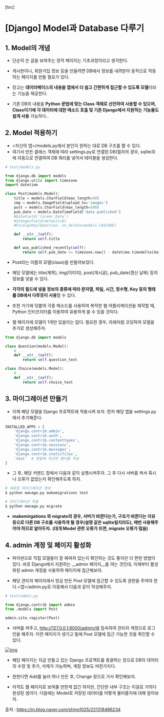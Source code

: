 [toc]

# [Django] Model과 Database 다루기

## 1. Model의 개념

- 단순히 쓴 글을 보여주는 정적 페이지는 기초과정이라고 생각한다. 

- 게시판이나, 회원가입 정보 등을 만들려면 DB에서 정보를 내려받아 동적으로 작동하는 페이지를 만들 필요가 있다.

- 장고는 **데이터베이스의 내용을 앱에서 더 쉽고 간편하게 접근할 수 있도록 모델**이라는 기능을 제공한다.
- 기존 DB의 내용을 **Python 문법에 맞는 Class 객체로 선언하여 사용할 수 있으며, Class이기에 각 데이터에 대한 메소드 호출 및 기존 Django에서 지원하는 기능들도 쉽게 사용** 가능하다..

## 2. Model 적용하기

- <자신의 앱>/models.py에서 본인이 원하는 대로 DB 구조를 짤 수 있다. 
- 여기서 만든 클래스 객체에 따라 settings.py로 연결된 DB(필자의 경우, sqlite3)에 자동으로 연결하여 DB 쿼리를 넣어서 테이블을 생성한다.

```python
# test/models.py

from django.db import models
from django.utils import timezone
import datetime

class Post(models.Model):
    title = models.CharField(max_length=50)
    img = models.ImageField(upload_to='images')
    post = models.CharField(max_length=500)
    pub_date = models.DateTimeField('date published')
    #DateField('Career_Date')
    #IntegerField(default=0) 
    #ForeignKey(Question, on_delete=models.CASCADE)

    def __str__(self):
    	return self.title

    def was_published_recently(self):
        return self.pub_date >= timezone.now() - datetime.timedelta(days=1)
```

- Post라는 이름의 모델(class)을 만들어보았다. 
- 해당 모델에는 title(제목), img(이미지), post(게시글), pub_date(갱신 날짜) 등의 정보를 넣을 수 있다.
- **각각의 필드에 넣을 정보의 종류에 따라 문자열, 파일, 시간, 정수형, Key 등의 형태를 DB에서 다루듯이 사용**할 수 있다.

- 또한 거기에 덧붙여 각종 메소드를 사용하여 복작한 웹 어플리케이션을 제작할 때, Python 인터프리터를 이용하여 유용하게 쓸 수 있을 것이다. 

- 웹 페이지에 모델이 1개만 있을리는 없다. 필요한 경우, 아래처럼 코딩하여 모델을 추가로 생성해주자.

```python
from django.db import models

class Question(models.Model):
    # ...
    def __str__(self):
        return self.question_text

class Choice(models.Model):
    # ...
    def __str__(self):
        return self.choice_text
```

## 3. 마이그레이션 만들기

- 이제 해당 모델을 Django 프로젝트에 적용시켜 보자. 먼저 해당 앱을 settings.py에서 추가해준다.

```python
INSTALLED_APPS = [
    'django.contrib.admin',
    'django.contrib.auth',
    'django.contrib.contenttypes',
    'django.contrib.sessions',
    'django.contrib.messages',
    'django.contrib.staticfiles',
    'test'  # 맨밑에 자신의 앱이름 작성
]
```

- 그 후, 해당 커맨드 창에서 다음과 같이 실행시켜주자. 그 후 다시 서버를 켜서 혹시나 오류가 없었는지 확인해주도록 하자.

```bash
# 새로운 마이그레이션 생성
$ python manage.py makemigrations test

# 마이그레이션 적용
$ python manage.py migrate
```

- **makemirgations 와** **migrate의 경우, 서버가 바뀐다는가, 구조가 바뀐다는 이유 등으로 다른 DB 구조를 사용하게 될 경우(설령 같은 sqlite일지라도), 매번 사용해주어야 하므로 알아두자.**
  **(대개 Model 관련 오류가 뜨면, migrate 오류가 많음)**

## 4. admin 계정 및 페이지 활성화

- 파이썬으로 직접 모델들이 잘 짜여져 있는지 확인하는 것도 좋지만 더 편한 방법이 있다. 바로 Django에서 지원하는 __admin 페이지__를 여는 것인데, 이제부터 활성화된 admin 계정을 사용하여 페이지에 접근해보자.


- 해당 관리자 페이지에서 방금 만든 Post 모델에 접근할 수 있도록 권한을 주어야 한다.<앱>/admin.py로 이동해서 다음과 같이 작성해주자.

```python
# test/admin.py

from django.contrib import admin
from .models import Post

admin.site.register(Post)
```

- 서버를 켜주고, http://127.0.0.1:8000/admin/에 접속하여 관리자 계정으로 로그인을 해주자. 이런 페이지가 생기고 밑에 Post 모델에 접근 가능한 것을 확인할 수 있다.

[![img](https://mblogthumb-phinf.pstatic.net/MjAxODA3MTNfMTAy/MDAxNTMxNDcwNTA4NDAw.jEowb3BxvtRVy9GVYji99hxtzdtgo2xobADt2wHXCLMg.jFrqsSAoMOKlPS_4Diq5cMfHrtULw3lq6SMBn8J20nwg.PNG.shino1025/image.png?type=w800)](https://m.blog.naver.com/shino1025/221318486234#)

- 해당 페이지는 지금 만들고 있는 Django 프로젝트를 총괄하는 창으로 DB의 데이터의 수정 및 추가, 삭제가 가능하며, 계정 정보도 마찬가지다. 
- 원한다면 Add를 눌러 하나 만든 후, Change 창으로 가서 확인해보자.

- 아직도 웹 페이지로 보여줄 만한게 없긴 하지만, 간단한 내부 구조는 이걸로 거의다 완성된 셈이다. 다음에는 Model로 저장된 데이터를 어떻게 불러올지에 대해 알아보자.



출처 : https://m.blog.naver.com/shino1025/221318486234


